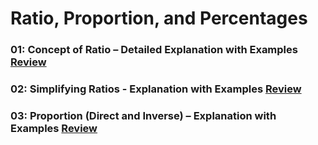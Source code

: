 # Ratio, Proportion, and Percentages

### 01: Concept of Ratio – Detailed Explanation with Examples [Review](https://github.com/hameed003/maths-foundation/blob/main/01%20Numbers%20and%20Operations/07%20Ratio%2C%20Proportion%2C%20and%20Percentages/01%20Concept%20of%20Ratio.md)

### 02: Simplifying Ratios - Explanation with Examples [Review](https://github.com/hameed003/maths-foundation/blob/main/01%20Numbers%20and%20Operations/07%20Ratio%2C%20Proportion%2C%20and%20Percentages/02%20Simplifying%20Ratios.md)

### 03: Proportion (Direct and Inverse) – Explanation with Examples [Review]()
